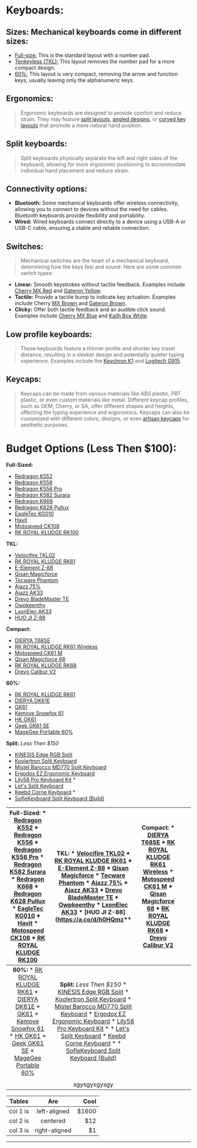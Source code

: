 # Keyboards:

## **Sizes: Mechanical keyboards come in different sizes:**
* [Full-size:](https://blog.wooting.nl/wp-content/uploads/2018/01/Full-size-keyboard-form-factor-min.png) This is the standard layout with a number pad.
* [Tenkeyless (TKL):](https://www.keebtalk.com/uploads/db8059/original/2X/6/6647610ebcb6b7f7028c3cca9e685a902e740c82.png) This layout removes the number pad for a more compact design.
* [60%:](https://www.keebtalk.com/uploads/db8059/original/1X/32e6dc25153a1cc2f4af3fbfca3d21f69aeb7173.png) This layout is very compact, removing the arrow and function keys, usually leaving only the alphanumeric keys.

## **Ergonomics:**
> Ergonomic keyboards are designed to provide comfort and reduce strain. They may feature [split layouts](https://external-content.duckduckgo.com/iu/?u=https%3A%2F%2Fvoltcave.com%2Fwp-content%2Fuploads%2F2020%2F04%2Fdantambok-superme-mechanical-keyboard.jpg&f=1&nofb=1&ipt=7db6e420911c128b97cab2f959ee324f849a2266c532341aa565288e14fb8ce8&ipo=images), [angled designs](https://external-content.duckduckgo.com/iu/?u=http%3A%2F%2Fwww.boundlessat.com%2Fcore%2Fmedia%2Fmedia.nl%3Fid%3D1195799%26c%3D1281905%26h%3D9adcffe9783e3e69ae8b&f=1&nofb=1&ipt=9f591fc76a8fd69684ef10b729f12a53646a06d4b8005a487a1e47ca070390a2&ipo=images), or [curved key layouts](https://external-content.duckduckgo.com/iu/?u=https%3A%2F%2Fbastardkb.com%2Fwp-content%2Fuploads%2F2021%2F04%2FIMG_0535_transparent-1024x768.png&f=1&nofb=1&ipt=50815142fafb81fe30c24901f38ef7d5a717e98a2943f5d8ff1e80f6a1744f3d&ipo=images) that promote a more natural hand position.

## **Split keyboards:**
> Split keyboards physically separate the left and right sides of the keyboard, allowing for more ergonomic positioning to accommodate individual hand placement and reduce strain.

## **Connectivity options:**
* __Bluetooth:__ Some mechanical keyboards offer wireless connectivity, allowing you to connect to devices without the need for cables. Bluetooth keyboards provide flexibility and portability.
* __Wired:__ Wired keyboards connect directly to a device using a USB-A or USB-C cable, ensuring a stable and reliable connection.

## **Switches:**
> Mechanical switches are the heart of a mechanical keyboard, determining how the keys feel and sound. Here are some common switch types:

* __Linear:__ Smooth keystrokes without tactile feedback. Examples include [Cherry MX Red](https://www.youtube.com/shorts/VWSCTktPIZ4) and [Gateron Yellow](https://www.youtube.com/shorts/9PxmoIKHGeg).
* __Tactile:__ Provide a tactile bump to indicate key actuation. Examples include Cherry [MX Brown](https://www.youtube.com/shorts/VWSCTktPIZ4) and [Gateron Brown](https://www.youtube.com/shorts/9PxmoIKHGeg).
* __Clicky:__ Offer both tactile feedback and an audible click sound. Examples include [Cherry MX Blue](https://www.youtube.com/shorts/VWSCTktPIZ4) and [Kailh Box White](https://www.youtube.com/shorts/KzxUIQKw9EI).

## **Low profile keyboards:**
> These keyboards feature a thinner profile and shorter key travel distance, resulting in a sleeker design and potentially quieter typing experience. Examples include the [Keychron K1](https://www.youtube.com/watch?v=mZuTxsJ7s1I) and [Logitech G915](https://www.youtube.com/watch?v=DvZQS0mMcVM).

## **Keycaps:**
> Keycaps can be made from various materials like ABS plastic, PBT plastic, or even custom materials like metal. Different keycap profiles, such as OEM, Cherry, or SA, offer different shapes and heights, affecting the typing experience and ergonomics. Keycaps can also be customized with different colors, designs, or even [artisan keycaps](https://external-content.duckduckgo.com/iu/?u=https%3A%2F%2Ffeedbeater.com%2Fwp-content%2Fuploads%2F2021%2F01%2Fimage2-1.jpg&f=1&nofb=1&ipt=114470442f2db3098640e5b061b7588789f21afc86f6cba9e3daa9814568c9f9&ipo=images) for aesthetic purposes.

# **Budget Options (Less Then $100):**

__Full-Sized:__
* [Redragon K552](https://a.co/d/6DwP73y)
* [Redragon K556](https://a.co/d/55Jo7Un)
* [Redragon K556 Pro](https://a.co/d/8f3WBTW)
* [Redragon K582 Surara](https://a.co/d/eanXJDG)
* [Redragon K668](https://a.co/d/ia9ZxBn)
* [Redragon K628 Pullux](https://a.co/d/i0jdu8d)
* [EagleTec KG010](https://a.co/d/fyEAVmH)
* [Havit](https://a.co/d/7xUsr7F)
* [Motospeed CK108](https://a.co/d/0prfwa6)
* [RK ROYAL KLUDGE RK100](https://a.co/d/flxLDBl)

__TKL:__
* [Velocifire TKL02](https://a.co/d/5eOm2C2)
* [RK ROYAL KLUDGE RK61](https://a.co/d/72kEROy)
* [E-Element Z-88](https://a.co/d/3l0Ozfi)
* [Qisan Magicforce](https://a.co/d/7PzxKuC)
* [Tecware Phantom](https://a.co/d/igkbdyz)
* [Ajazz 75%](https://a.co/d/4sGco3n)
* [Ajazz AK33](https://a.co/d/1sExAlJ)
* [Drevo BladeMaster TE](https://a.co/d/hEygw0T)
* [Owpkeenthy](https://a.co/d/jhW873r)
* [LxonElec AK33](https://a.co/d/iGT8g5o)
* [HUO JI Z-88](https://a.co/d/h0HQmzp)

__Compact:__
* [DIERYA T68SE](https://a.co/d/44TEndC)
* [RK ROYAL KLUDGE RK61 Wireless](https://a.co/d/iD5IK4z)
* [Motospeed CK61 M](https://a.co/d/2uffk4I)
* [Qisan Magicforce 68](https://a.co/d/7xiSWQo)
* [RK ROYAL KLUDGE RK68](https://a.co/d/fbfLtXW)
* [Drevo Calibur V2](https://a.co/d/7rPl2s1)

__60%:__
* [RK ROYAL KLUDGE RK61](https://a.co/d/31Z4tWm)
* [DIERYA DK61E](https://a.co/d/dbIaVCY)
* [GK61](https://a.co/d/2CNNqTr)
* [Kemove Snowfox 61](https://a.co/d/4yUrd1y)
* [HK GK61](https://a.co/d/ck2ikov)
* [Geek GK61 SE](https://a.co/d/7buPwza)
* [MageGee Portable 60%](https://a.co/d/ixJehxx)

__Split:__ *Less Then $150*
* [KINESIS Edge RGB Split](https://a.co/d/gq34hsr) 
* [Koolertron Split Keyboard](https://a.co/d/gYOvd4s)
* [Mistel Barocco MD770 Split Keyboard](http://mistelkeyboard.com/products/d11cf7a73da49468e2a530b4cf18e76c)
* [Ergodox EZ Ergonomic Keyboard](https://ergodox-ez.com)
* [Lily58 Pro Keyboard Kit](https://keebd.com/en-ca/products/lily58-pro-keyboard-kit) *
* [Let's Split Keyboard](https://mechboards.co.uk/products/lets-split-kit)
* [Keebd Corne Keyboard](https://keebd.com/en-us/products/corne-cherry-v3-rgb-keyboard-kit) * 
* [SofleKeyboard Split Keyboard (Build)](https://josefadamcik.github.io/SofleKeyboard/)












| **Full-Sized:** * [Redragon K552](https://a.co/d/6DwP73y) * [Redragon K556](https://a.co/d/55Jo7Un) * [Redragon K556 Pro](https://a.co/d/8f3WBTW) * [Redragon K582 Surara](https://a.co/d/eanXJDG) * [Redragon K668](https://a.co/d/ia9ZxBn) * [Redragon K628 Pullux](https://a.co/d/i0jdu8d) * [EagleTec KG010](https://a.co/d/fyEAVmH) * [Havit](https://a.co/d/7xUsr7F) * [Motospeed CK108](https://a.co/d/0prfwa6) * [RK ROYAL KLUDGE RK100](https://a.co/d/flxLDBl) |                                                                                    **TKL:** * [Velocifire TKL02](https://a.co/d/5eOm2C2) * [RK ROYAL KLUDGE RK61](https://a.co/d/72kEROy) * [E-Element Z-88](https://a.co/d/3l0Ozfi) * [Qisan Magicforce](https://a.co/d/7PzxKuC) * [Tecware Phantom](https://a.co/d/igkbdyz) * [Ajazz 75%](https://a.co/d/4sGco3n) * [Ajazz AK33](https://a.co/d/1sExAlJ) * [Drevo BladeMaster TE](https://a.co/d/hEygw0T) * [Owpkeenthy](https://a.co/d/jhW873r) * [LxonElec AK33](https://a.co/d/iGT8g5o) * [HUO JI Z-88](https://a.co/d/h0HQmz**                                                                                   | **Compact:** * [DIERYA T68SE](https://a.co/d/44TEndC) * [RK ROYAL KLUDGE RK61 Wireless](https://a.co/d/iD5IK4z) * [Motospeed CK61 M](https://a.co/d/2uffk4I) * [Qisan Magicforce 68](https://a.co/d/7xiSWQo) * [RK ROYAL KLUDGE RK68](https://a.co/d/fbfLtXW) * [Drevo Calibur V2](https://a.co/d/7rPl2s1) |   |   |
|:------------------------------------------------------------------------------------------------------------------------------------------------------------------------------------------------------------------------------------------------------------------------------------------------------------------------------------------------------------------------------------------------------------------------------------------------------------------------:|:----------------------------------------------------------------------------------------------------------------------------------------------------------------------------------------------------------------------------------------------------------------------------------------------------------------------------------------------------------------------------------------------------------------------------------------------------------------------------------------------------------------------------------------------------------------------------------------------------------------------------------------------------------------------:|:----------------------------------------------------------------------------------------------------------------------------------------------------------------------------------------------------------------------------------------------------------------------------------------------------------:|---|---|
|                                                                              **60%:** * [RK ROYAL KLUDGE RK61](https://a.co/d/31Z4tWm) * [DIERYA DK61E](https://a.co/d/dbIaVCY) * [GK61](https://a.co/d/2CNNqTr) * [Kemove Snowfox 61](https://a.co/d/4yUrd1y) * [HK GK61](https://a.co/d/ck2ikov) * [Geek GK61 SE](https://a.co/d/7buPwza) * [MageGee Portable 60%](https://a.co/d/ixJehxx)                                                                             | **Split:** _Less Then $150_ * [KINESIS Edge RGB Split](https://a.co/d/gq34hsr)  * [Koolertron Split Keyboard](https://a.co/d/gYOvd4s) * [Mistel Barocco MD770 Split Keyboard](http://mistelkeyboard.com/products/d11cf7a73da49468e2a530b4cf18e76c) * [Ergodox EZ Ergonomic Keyboard](https://ergodox-ez.com) * [Lily58 Pro Keyboard Kit](https://keebd.com/en-ca/products/lily58-pro-keyboard-kit) * * [Let's Split Keyboard](https://mechboards.co.uk/products/lets-split-kit) * [Keebd Corne Keyboard](https://keebd.com/en-us/products/corne-cherry-v3-rgb-keyboard-kit) *  * [SofleKeyboard Split Keyboard (Build)](https://josefadamcik.github.io/SofleKeyboard/) |                                                                                                                                                                                                                                                                                                            |   |   |
|                                                                                                                                                                                                                                                                                                                                                                                                                                                                          |                                                                                                                                                                                                                                                                                                                                                                                                                                                                                                                                                                                                                                                                        |                                                                                                                                                                                                                                                                                                            |   |   |
|                                                                                                                                                                                                                                                                                                                                                                                                                                                                          |                                                                                                                                                                                                                                                                                                                              sgysgysgysgy                                                                                                                                                                                                                                                                                                                              |                                                                                                                                                                                                                                                                                                            |   |   |






| Tables   |      Are      |  Cool |
|----------|:-------------:|------:|
| col 1 is |  left-aligned | $1600 |
| col 2 is |    centered   |   $12 |
| col 3 is | right-aligned |    $1 |

** ** 